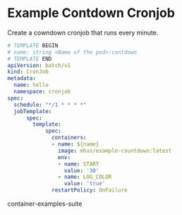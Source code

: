 

# Example Contdown Cronjob

Create a cowndown cronjob that runs every minute.

```yaml
# TEMPLATE BEGIN
# name: string <Name of the pod>:contdown
# TEMPLATE END
apiVersion: batch/v1
kind: CronJob
metadata:
  name: hello
  namespace: cronjob
spec:
  schedule: "*/1 * * * *"
  jobTemplate:
      spec:
        template:
            spec:
              containers:
              - name: ${name}
                image: mhus/example-countdown:latest
                env:
                - name: START
                  value: '30'
                - name: LOG_COLOR
                  value: 'true'
              restartPolicy: OnFailure
```

container-examples-suite